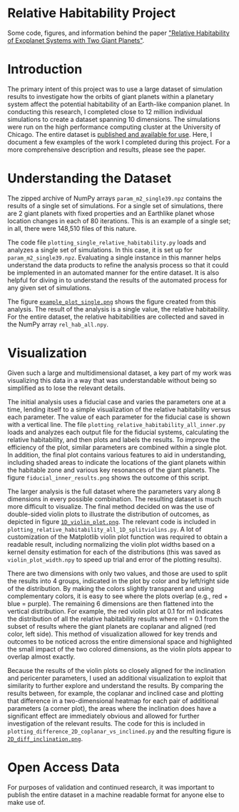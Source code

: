 # Relative Habitability Project
Some code, figures, and information behind the paper ["Relative Habitability of Exoplanet Systems with Two Giant Planets"](https://ui.adsabs.harvard.edu/abs/2022MNRAS.514.4765B/abstract).

# Introduction

The primary intent of this project was to use a large dataset of simulation results to investigate how the orbits of giant planets within a planetary system affect the potential habitability of an Earth-like companion planet. In conducting this research, I completed close to 12 million individual simulations to create a dataset spanning 10 dimensions. The simulations were run on the high performance computing cluster at the University of Chicago. The entire dataset is [published and available for use](https://zenodo.org/record/6324216#.ZF27pXbMJPY). Here, I document a few examples of the work I completed during this project. For a more comprehensive description and results, please see the paper.

# Understanding the Dataset

The zipped archive of NumPy arrays `param_m2_single39.npz` contains the results of a single set of simulations. For a single set of simulations, there are 2 giant planets with fixed properties and an Earthlike planet whose location changes in each of 80 iterations. This is an example of a single set; in all, there were 148,510 files of this nature.

The code file `plotting_single_relative_habitability.py` loads and analyzes a single set of simulations. In this case, it is set up for `param_m2_single39.npz`. Evaluating a single instance in this manner helps understand the data products to refine the analysis process so that it could be implemented in an automated manner for the entire dataset. It is also helpful for diving in to understand the results of the automated process for any given set of simulations.

The figure [`example_plot_single.png`](/figures/example_plot_single.png) shows the figure created from this analysis. The result of the analysis is a single value, the relative habitability. For the entire dataset, the relative habitabilities are collected and saved in the NumPy array `rel_hab_all.npy`.

# Visualization

Given such a large and multidimensional dataset, a key part of my work was visualizing this data in a way that was understandable without being so simplified as to lose the relevant details.

The initial analysis uses a fiducial case and varies the parameters one at a time, lending itself to a simple visualization of the relative habitability versus each parameter. The value of each parameter for the fiducial case is shown with a vertical line. The file `plotting_relative_habitability_all_inner.py` loads and analyzes each output file for the fiducial systems, calculating the relative habitability, and then plots and labels the results. To improve the efficiency of the plot, similar parameters are combined within a single plot. In addition, the final plot contains various features to aid in understanding, including shaded areas to indicate the locations of the giant planets within the habitable zone and various key resonances of the giant planets. The figure `fiducial_inner_results.png` shows the outcome of this script.

The larger analysis is the full dataset where the parameters vary along 8 dimensions in every possible combination. The resulting dataset is much more difficult to visualize. The final method decided on was the use of double-sided violin plots to illustrate the distribution of outcomes, as depicted in figure [`1D_violin_plot.png`](/figures/1D_violin_plot.png). The relevant code is included in `plotting_relative_habitability_all_1D_splitviolins.py`. A lot of customization of the Matplotlib violin plot function was required to obtain a readable result, including normalizing the violin plot widths based on a kernel density estimation for each of the distributions (this was saved as `violin_plot_width.npy` to speed up trial and error of the plotting results).

There are two dimensions with only two values, and those are used to split the results into 4 groups, indicated in the plot by color and by left/right side of the distribution. By making the colors slightly transparent and using complementary colors, it is easy to see where the plots overlap (e.g., red + blue = purple). The remaining 6 dimensions are then flattened into the vertical distribution. For example, the red violin plot at 0.1 for m1 indicates the distribution of all the relative habitability results where m1 = 0.1 from the subset of results where the giant planets are coplanar and aligned (red color, left side). This method of visualization allowed for key trends and outcomes to be noticed across the entire dimensional space and highlighted the small impact of the two colored dimensions, as the violin plots appear to overlap almost exactly.

Because the results of the violin plots so closely aligned for the inclination and pericenter parameters, I used an additional visualization to exploit that similarity to further explore and understand the results. By comparing the results between, for example, the coplanar and inclined case and plotting that difference in a two-dimensional heatmap for each pair of additional parameters (a corner plot), the areas where the inclination does have a significant effect are immediately obvious and allowed for further investigation of the relevant results. The code for this is included in `plotting_difference_2D_coplanar_vs_inclined.py` and the resulting figure is [`2D_diff_inclination.png`](/figures/2D_diff_inclination.png).

# Open Access Data

For purposes of validation and continued research, it was important to publish the entire dataset in a machine readable format for anyone else to make use of.
